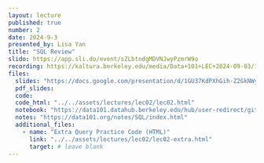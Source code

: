 ```yaml
---
layout: lecture
published: true
number: 2
date: 2024-9-3
presented_by: Lisa Yan
title: "SQL Review"
slido: https://app.sli.do/event/sZLbtndgMDVNJwyPzmrW9o
recording: https://kaltura.berkeley.edu/media/Data+101+LEC+2024-09-03/1_c5ijqiua/355307012
files:
  slides: "https://docs.google.com/presentation/d/1GU37KdPXhGih-Z2GkNWyf_qBQ73LF38b1-1P4wk5F-M/edit?usp=sharing"
  pdf_slides:
  code: 
  code_html: "../../assets/lectures/lec02/lec02.html"
  notebook: "https://data101.datahub.berkeley.edu/hub/user-redirect/git-pull?repo=https%3A%2F%2Fgithub.com%2Fcal-data-eng%2Ffa24-materials&urlpath=lab%2Ftree%2Ffa24-materials%2Flec%2Flec02%2Flec02.ipynb&branch=main"
  notes: "https://data101.org/notes/SQL/index.html"
  additional_files:
    - name: "Extra Query Practice Code (HTML)"
      link: "../../assets/lectures/lec02/lec02-extra.html"
      target: # leave blank
---
```

